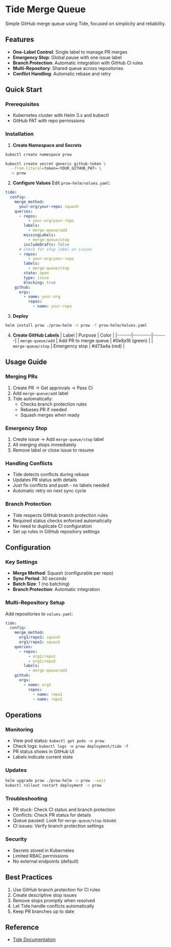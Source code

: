 # Tide Merge Queue

Simple GitHub merge queue using Tide, focused on simplicity and reliability.

## Features

- **One-Label Control**: Single label to manage PR merges
- **Emergency Stop**: Global pause with one issue label
- **Branch Protection**: Automatic integration with GitHub CI rules
- **Multi-Repository**: Shared queue across repositories
- **Conflict Handling**: Automatic rebase and retry

## Quick Start

### Prerequisites
- Kubernetes cluster with Helm 3.x and kubectl
- GitHub PAT with repo permissions

### Installation

1. **Create Namespace and Secrets**
```bash
kubectl create namespace prow

kubectl create secret generic github-token \
  --from-literal=token=<YOUR_GITHUB_PAT> \
  -n prow
```

2. **Configure Values**
Edit `prow-helm/values.yaml`:
```yaml
tide:
  config:
    merge_method:
      your-org/your-repo: squash
    queries:
      - repos:
          - your-org/your-repo
        labels:
          - merge-queue/add
        missingLabels:
          - merge-queue/stop
        includeDrafts: false
      # Check for stop label on issues
      - repos:
          - your-org/your-repo
        labels:
          - merge-queue/stop
        state: open
        type: issue
        blocking: true
    github:
      orgs:
        - name: your-org
          repos:
            - name: your-repo
```

3. **Deploy**
```bash
helm install prow ./prow-helm -n prow -f prow-helm/Values.yaml
```

4. **Create GitHub Labels**
| Label | Purpose | Color |
|-------|---------|-------|
| `merge-queue/add` | Add PR to merge queue | #0e8a16 (green) |
| `merge-queue/stop` | Emergency stop | #d73a4a (red) |

## Usage Guide

### Merging PRs
1. Create PR → Get approvals → Pass CI
2. Add `merge-queue/add` label
3. Tide automatically:
   - Checks branch protection rules
   - Rebases PR if needed
   - Squash merges when ready

### Emergency Stop
1. Create issue → Add `merge-queue/stop` label
2. All merging stops immediately
3. Remove label or close issue to resume

### Handling Conflicts
- Tide detects conflicts during rebase
- Updates PR status with details
- Just fix conflicts and push - no labels needed
- Automatic retry on next sync cycle

### Branch Protection
- Tide respects GitHub branch protection rules
- Required status checks enforced automatically
- No need to duplicate CI configuration
- Set up rules in GitHub repository settings

## Configuration

### Key Settings
- **Merge Method**: Squash (configurable per repo)
- **Sync Period**: 30 seconds
- **Batch Size**: 1 (no batching)
- **Branch Protection**: Automatic integration

### Multi-Repository Setup
Add repositories to `values.yaml`:
```yaml
tide:
  config:
    merge_method:
      org1/repo1: squash
      org1/repo2: squash
    queries:
      - repos:
          - org1/repo1
          - org1/repo2
        labels:
          - merge-queue/add
    github:
      orgs:
        - name: org1
          repos:
            - name: repo1
            - name: repo2
```

## Operations

### Monitoring
- View pod status: `kubectl get pods -n prow`
- Check logs: `kubectl logs -n prow deployment/tide -f`
- PR status shows in GitHub UI
- Labels indicate current state

### Updates
```bash
helm upgrade prow ./prow-helm -n prow --wait
kubectl rollout restart deployment -n prow
```

### Troubleshooting
- PR stuck: Check CI status and branch protection
- Conflicts: Check PR status for details
- Queue paused: Look for `merge-queue/stop` issues
- CI issues: Verify branch protection settings

### Security
- Secrets stored in Kubernetes
- Limited RBAC permissions
- No external endpoints (default)

## Best Practices
1. Use GitHub branch protection for CI rules
2. Create descriptive stop issues
3. Remove stops promptly when resolved
4. Let Tide handle conflicts automatically
5. Keep PR branches up to date

## Reference
- [Tide Documentation](https://docs.prow.k8s.io/docs/components/tide/)





